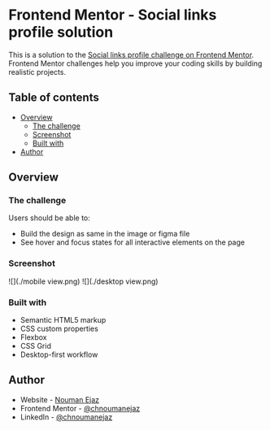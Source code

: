 # Frontend Mentor - Social links profile solution

This is a solution to the [Social links profile challenge on Frontend Mentor](https://www.frontendmentor.io/challenges/social-links-profile-UG32l9m6dQ). Frontend Mentor challenges help you improve your coding skills by building realistic projects.

## Table of contents

- [Overview](#overview)
  - [The challenge](#the-challenge)
  - [Screenshot](#screenshot)
  - [Built with](#built-with)
- [Author](#author)

## Overview

### The challenge

Users should be able to:

- Build the design as same in the image or figma file
- See hover and focus states for all interactive elements on the page

### Screenshot

![](./mobile view.png)
![](./desktop view.png)

### Built with

- Semantic HTML5 markup
- CSS custom properties
- Flexbox
- CSS Grid
- Desktop-first workflow

## Author

- Website - [Nouman Ejaz](https://noumanejaz.netlify.app/)
- Frontend Mentor - [@chnoumanejaz](https://www.frontendmentor.io/profile/chnoumanejaz)
- LinkedIn - [@chnoumanejaz](https://www.linkedin.com/in/chnoumanejaz)
